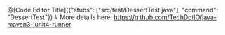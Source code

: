 @[Code Editor Title]({"stubs": ["src/test/DessertTest.java"], 
"command": "DessertTest"})
    # More details here: https://github.com/TechDotIO/java-maven3-junit4-runner
